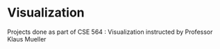 # Visualization
Projects done as part of CSE 564 : Visualization instructed by Professor Klaus Mueller
